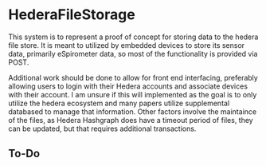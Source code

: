 # HederaFileStorage
This system is to represent a proof of concept for storing data to the hedera file store. It is meant to utilized by embedded devices to store its sensor data, 
primarily eSpirometer data, so most of the functionality is provided via POST. 

Additional work should be done to allow for front end interfacing, preferably allowing users to login with their Hedera accounts and associate devices with their
account. I am unsure if this will implemented as the goal is to only utilize the hedera ecosystem and many papers utilize supplemental databased to manage that information.
Other factors involve the maintaince of the files, as Hedera Hashgraph does have a timeout period of files, they can be updated, but that requires additional transactions.

## To-Do

